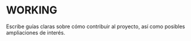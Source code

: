 # WORKING
Escribe guías claras sobre cómo contribuir al proyecto, así como posibles ampliaciones de interés.
